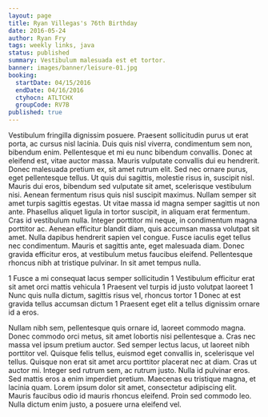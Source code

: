 ```yaml
---
layout: page
title: Ryan Villegas's 76th Birthday
date: 2016-05-24
author: Ryan Fry
tags: weekly links, java
status: published
summary: Vestibulum malesuada est et tortor.
banner: images/banner/leisure-01.jpg
booking:
  startDate: 04/15/2016
  endDate: 04/16/2016
  ctyhocn: ATLTCHX
  groupCode: RV7B
published: true
---
```

Vestibulum fringilla dignissim posuere. Praesent sollicitudin purus ut erat porta, ac cursus nisl lacinia. Duis quis nisl viverra, condimentum sem non, bibendum enim. Pellentesque et mi eu nunc bibendum convallis. Donec at eleifend est, vitae auctor massa. Mauris vulputate convallis dui eu hendrerit. Donec malesuada pretium ex, sit amet rutrum elit. Sed nec ornare purus, eget pellentesque tellus. Ut quis dui sagittis, molestie risus in, suscipit nisl. Mauris dui eros, bibendum sed vulputate sit amet, scelerisque vestibulum nisi.
Aenean fermentum risus quis nisl suscipit maximus. Nullam semper sit amet turpis sagittis egestas. Ut vitae massa id magna semper sagittis ut non ante. Phasellus aliquet ligula in tortor suscipit, in aliquam erat fermentum. Cras id vestibulum nulla. Integer porttitor mi neque, in condimentum magna porttitor ac. Aenean efficitur blandit diam, quis accumsan massa volutpat sit amet. Nulla dapibus hendrerit sapien vel congue. Fusce iaculis eget tellus nec condimentum. Mauris et sagittis ante, eget malesuada diam. Donec gravida efficitur eros, at vestibulum metus faucibus eleifend. Pellentesque rhoncus nibh at tristique pulvinar. In sit amet tempus nulla.

1 Fusce a mi consequat lacus semper sollicitudin
1 Vestibulum efficitur erat sit amet orci mattis vehicula
1 Praesent vel turpis id justo volutpat laoreet
1 Nunc quis nulla dictum, sagittis risus vel, rhoncus tortor
1 Donec at est gravida tellus accumsan dictum
1 Praesent eget elit a tellus dignissim ornare id a eros.

Nullam nibh sem, pellentesque quis ornare id, laoreet commodo magna. Donec commodo orci metus, sit amet lobortis nisi pellentesque a. Cras nec massa vel ipsum pretium auctor. Sed semper lectus lacus, ut laoreet nibh porttitor vel. Quisque felis tellus, euismod eget convallis in, scelerisque vel tellus. Quisque non erat sit amet arcu porttitor placerat nec at diam. Cras ut auctor mi. Integer sed rutrum sem, ac rutrum justo. Nulla id pulvinar eros. Sed mattis eros a enim imperdiet pretium. Maecenas eu tristique magna, et lacinia quam. Lorem ipsum dolor sit amet, consectetur adipiscing elit. Mauris faucibus odio id mauris rhoncus eleifend. Proin sed commodo leo. Nulla dictum enim justo, a posuere urna eleifend vel.
